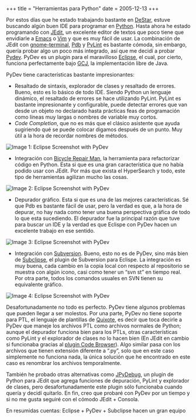+++
title = "Herramientas para Python"
date = 2005-12-13
+++

Por estos días que he estado trabajando bastante en [DeStar](http://destar.berlios.de/), estuve buscando algún buen IDE para programar en [Python](http://www.python.org/). Hasta ahora he estado programando con [JEdit](http://www.jedit.org/), un excelente editor de textos que poco tiene que envidiarle a [Emacs](http://www.gnu.org/software/emacs/emacs.html) o [Vim](http://www.vim.org/) y que es muy fácil de usar. La combinación de JEdit con [gnome-terminal](http://www.gnome.org/softwaremap/projects/gnome-terminal/), [Pdb](http://docs.python.org/lib/module-pdb.html) y [PyLint](http://www.logilab.org/projects/pylint) es bastante cómoda, sin embargo, quería probar algo un poco más integrado, así que me decidí a probar [Pydev](http://pydev.sourceforge.net/). PyDev es un plugin para el maravilloso [Eclipse](http://www.eclipse.org/), el cual, por cierto, funciona perfectamente bajo [GCJ](http://gcc.gnu.org/java/), la implementación libre de Java.

PyDev tiene características bastante impresionantes:

*   Resaltado de sintaxis, explorador de clases y resaltado de errores. Bueno, esto es lo básico de todo IDE. Siendo Python un lenguaje dinámico, el resaltado de errores se hace utilizando PyLint. PyLint es bastante impresionante y configurable, puede detectar errores que van desde un objeto no declarado hasta prácticas feas de programación como líneas muy largas o nombres de variable muy cortos.
*   _Code Completion_, que no es más que el clásico asistente que ayuda sugiriendo qué se puede colocar digamos después de un punto. Muy útil a la hora de recordar nombres de métodos.

![Image 1: Eclipse Screenshot with PyDev](/images/herramientas-para-python/pydev1.png)

*   Integración con [Bicycle Repair Man](http://bicyclerepair.sourceforge.net/), la herramienta para refactorizar código en Python. Esta si que es una gran característica que no había podido usar con JEdit. Por más que exista el HyperSearch y todo, este tipo de herramientas agilizan mucho las cosas.

![Image 2: Eclipse Screenshot with PyDev](/images/herramientas-para-python/pydev2.png)

*   Depurador gráfico. Esta si que es una de las mejores características. Sé que Pdb es bastante fácil de usar, pero la verdad es que, a la hora de depurar, no hay nada como tener una buena perspectiva gráfica de todo lo que esta sucediendo. El depurador fue la principal razón que tuve para buscar un IDE y la verdad es que Eclispe con PyDev hacen un excelente trabajo en ese sentido.

![Image 3: Eclipse Screenshot with PyDev](/images/herramientas-para-python/pydev3.png)

*   Integración con [Subversion](http://subversion.tigris.org/). Bueno, esto no es de PyDev, sino más bien de [Subclipse](http://subclipse.tigris.org/), el plugin de Subversion para Eclispe. La integración es muy buena, cada cambio en la copia local con respecto al repositorio se muestra con algún icono, casi como tener un “svn st” en tiempo real. Por otra parte, todos los comandos usuales en SVN tienen su equivalente gráfico.

![Image 4: Eclipse Screenshot with PyDev](/images/herramientas-para-python/pydev4.png)

Desafortunadamente no todo es perfecto. PyDev tiene algunos problemas que pueden llegar a ser molestos. Por una parte, PyDev no tiene soporte para PTL, el lenguaje de plantillas de [Quixote](http://www.mems-exchange.org/software/quixote/), es decir que toca decirle a PyDev que maneje los archivos PTL como archivos normales de Python; aunque el depurador funciona bien para los PTLs, otras características como PyLint y el explorador de clases no lo hacen bien (En JEdit en cambio si funcionaba gracias al [plugin Code Browser](http://plugins.jedit.org/plugins/?CodeBrowser)). Algo similar pasa con los archivos que tienen extensión diferente a “.py”, solo que en este caso simplemente no funciona nada, la única solución que he encontrado en este caso es renombrar los archivos temporalmente.

También he probado otras alternativas como [JPyDebug](http://jpydbg.sourceforge.net/), un plugin de Python para JEdit que agrega funciones de depuración, PyLint y explorador de clases, pero desafortunadamente este plugin sólo funcionaba cuando quería y decidí quitarlo. En fin, creo que probaré con PyDev por un tiempo y si no me gusta seguiré con el cómodo JEdit + Consola.

En resumidas cuentas: Eclipse + PyDev + Subclipse hacen un gran equipo
